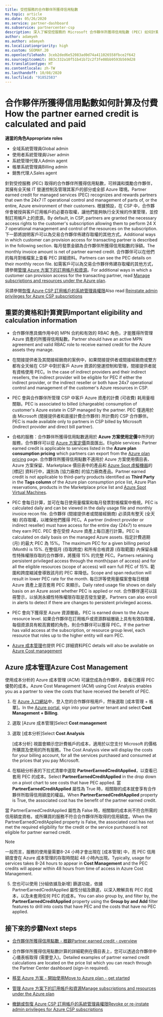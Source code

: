 ```yaml
---
title: 受控服務的合作夥伴所獲得信用點數
ms.topic: article
ms.date: 05/26/2020
ms.service: partner-dashboard
ms.subservice: partnercenter-csp
description: 深入了解受控服務的 Microsoft 合作夥伴所獲得信用點數 (PEC) 如何計算及支付，以及如何確保您符合資格。
author: adamyeh
ms.author: adamyeh
ms.localizationpriority: high
ms.custom: SEOMAY.20
ms.openlocfilehash: 3ceb2ded6e52083ad0d74a411026558fbce2f642
ms.sourcegitcommit: 883c332a10f51b41b72c2f3fe08bb9593b569d28
ms.translationtype: HT
ms.contentlocale: zh-TW
ms.lasthandoff: 10/08/2020
ms.locfileid: "91852583"
---
```

# <a name="how-the-partner-earned-credit-is-calculated-and-paid"></a><span data-ttu-id="45c27-103">合作夥伴所獲得信用點數如何計算及付費</span><span class="sxs-lookup"><span data-stu-id="45c27-103">How the partner earned credit is calculated and paid</span></span>

<span data-ttu-id="45c27-104">**適當的角色**</span><span class="sxs-lookup"><span data-stu-id="45c27-104">**Appropriate roles**</span></span>

- <span data-ttu-id="45c27-105">全域系統管理員</span><span class="sxs-lookup"><span data-stu-id="45c27-105">Global admin</span></span>
- <span data-ttu-id="45c27-106">使用者系統管理員</span><span class="sxs-lookup"><span data-stu-id="45c27-106">User admin</span></span>
- <span data-ttu-id="45c27-107">系統管理代理人</span><span class="sxs-lookup"><span data-stu-id="45c27-107">Admin agent</span></span>
- <span data-ttu-id="45c27-108">帳單系統管理員</span><span class="sxs-lookup"><span data-stu-id="45c27-108">Billing admin</span></span>
- <span data-ttu-id="45c27-109">銷售代理人</span><span class="sxs-lookup"><span data-stu-id="45c27-109">Sales agent</span></span>

<span data-ttu-id="45c27-110">針對受控服務 (PEC) 取得的合作夥伴所獲得信用點數，可辨識和獎勵合作夥伴，其擁有全天候 IT 營運控制及管理其客戶的部分或全部 Azure 環境。</span><span class="sxs-lookup"><span data-stu-id="45c27-110">Partner earned credit for managed services (PEC) recognizes and rewards partners that own the 24x7 IT operational control and management of parts of, or the entire, Azure environment of their customers.</span></span> <span data-ttu-id="45c27-111">根據預設，在 CSP 中，合作夥伴會被授與客戶訂用帳戶的必要存取權，讓他們能夠執行全天候的作業管理，並控制訂用帳戶上的資源。</span><span class="sxs-lookup"><span data-stu-id="45c27-111">By default, in CSP, partners are granted the necessary access rights to the customer's subscription allowing them to perform 24 X 7 operational management and control of the resources on the subscription.</span></span> <span data-ttu-id="45c27-112">下一節將說明客戶可以為交易合作夥伴佈建存取權的其他方式。</span><span class="sxs-lookup"><span data-stu-id="45c27-112">Additional ways in which customer can provision access for transacting partner is described in the following section.</span></span> <span data-ttu-id="45c27-113">每月發票金額為合作夥伴所獲得信用點數的淨額。</span><span class="sxs-lookup"><span data-stu-id="45c27-113">The monthly invoice amount is net of partner earned credit.</span></span> <span data-ttu-id="45c27-114">合作夥伴可以在他們的每月對帳檔案上查看 PEC 詳細資料。</span><span class="sxs-lookup"><span data-stu-id="45c27-114">Partners can see the PEC details on their monthly recon file.</span></span> <span data-ttu-id="45c27-115">如需客戶可以為交易合作夥伴佈建存取權的其他方式，請參閱[管理 Azure 方案下的訂用帳戶和資源](azure-plan-manage.md)。</span><span class="sxs-lookup"><span data-stu-id="45c27-115">For additional ways in which a customer can provision access for the transacting partner, read [Manage subscriptions and resources under the Azure plan](azure-plan-manage.md).</span></span>

<span data-ttu-id="45c27-116">另請參閱[恢復 Azure CSP 訂用帳戶的系統管理員權限](revoke-reinstate-csp.md)</span><span class="sxs-lookup"><span data-stu-id="45c27-116">Also read [Reinstate admin privileges for Azure CSP subscriptions](revoke-reinstate-csp.md)</span></span>

## <a name="important-eligibility-and-calculation-information"></a><span data-ttu-id="45c27-117">重要的資格和計算資訊</span><span class="sxs-lookup"><span data-stu-id="45c27-117">Important eligibility and calculation information</span></span>

- <span data-ttu-id="45c27-118">合作夥伴應具備作用中的 MPN 合約和有效的 RBAC 角色，才能獲得所管理 Azure 資產的所獲得信用點數。</span><span class="sxs-lookup"><span data-stu-id="45c27-118">Partner should have an active MPN agreement and valid RBAC role to receive earned credit for the Azure assets they manage.</span></span> 

- <span data-ttu-id="45c27-119">在間接提供者及其間接經銷商的案例中，如果間接提供者或間接經銷商或雙方都有全天候在 CSP 中對於客戶 Azure 資源的營運控制和管理，間接提供者就有資格使用 PEC。</span><span class="sxs-lookup"><span data-stu-id="45c27-119">In the case of indirect providers and their indirect resellers, the indirect provider will be eligible for PEC if either the indirect provider, or the indirect reseller or both have 24x7 operational control and management of the customer's Azure resources in CSP.</span></span>

- <span data-ttu-id="45c27-120">PEC 會與合作夥伴所管理 CSP 中客戶 Azure 資產的計費 (可收費) 耗用量相關聯。</span><span class="sxs-lookup"><span data-stu-id="45c27-120">PEC is associated to billed (chargeable) consumption of customer's Azure estate in CSP managed by the partner.</span></span> <span data-ttu-id="45c27-121">PEC 僅適用於由 Microsoft (間接提供者和直接計費合作夥伴) 所計費的 CSP 合作夥伴。</span><span class="sxs-lookup"><span data-stu-id="45c27-121">PEC is made available only to partners in CSP billed by Microsoft (indirect provider and direct bill partner).</span></span> 

- <span data-ttu-id="45c27-122">合格的服務：合作夥伴所獲得信用點數適用於 **Azure 方案使用定價**中所列的服務，合作夥伴可以從 [Azure 方案定價](https://partner.microsoft.com/commerce/sales)頁面匯出。</span><span class="sxs-lookup"><span data-stu-id="45c27-122">Eligible services: Partner earned credit is applicable to services listed in the **Azure plan consumption pricing** which partners can export from the [Azure plan pricing](https://partner.microsoft.com/commerce/sales) page.</span></span> <span data-ttu-id="45c27-123">合作夥伴所獲得信用點數不適用於 Azure 方案使用價目表、Azure 方案保留、Marketplace 價目表中的產品和 [Azure Spot 虛擬機器](https://partner.microsoft.com/resources/collection/azure-spot-in-csp#/)的 [標記] 資料行中，識別為 [協力廠商] 的協力廠商產品。</span><span class="sxs-lookup"><span data-stu-id="45c27-123">Partner earned credit is not applicable to third-party products identified as **Third Party** in the **Tags column** of the Azure plan consumption price list, Azure Plan reservations, products in the Marketplace price list and [Azure Spot Virtual Machines](https://partner.microsoft.com/resources/collection/azure-spot-in-csp#/).</span></span>

- <span data-ttu-id="45c27-124">PEC 會每日計算，並可在每日使用量檔案和每月發票對帳檔案中檢視。</span><span class="sxs-lookup"><span data-stu-id="45c27-124">PEC is calculated daily and can be viewed in the daily usage file and monthly invoice recon file.</span></span> <span data-ttu-id="45c27-125">合作夥伴 (間接提供者或間接經銷商) 必須具有整天 (全天候) 的存取權，以確保他們獲得 PEC。</span><span class="sxs-lookup"><span data-stu-id="45c27-125">A partner (indirect provider or indirect reseller) must have access for the entire day (24x7) to ensure they earn PEC.</span></span> <span data-ttu-id="45c27-126">PEC 會在受控 Azure 資產上每日進行計算。</span><span class="sxs-lookup"><span data-stu-id="45c27-126">PEC is calculated on daily basis on the managed Azure assets.</span></span> <span data-ttu-id="45c27-127">指定計費週期 (月) 的最大 PEC 為 15%。</span><span class="sxs-lookup"><span data-stu-id="45c27-127">The maximum PEC for a given billing period (Month) is 15%.</span></span> <span data-ttu-id="45c27-128">在整個月 (存取跨度) 和所有合格資源 (存取範圍) 內保留永續性特殊權限存取的合作夥伴，將獲得 15% 的完整 PEC。</span><span class="sxs-lookup"><span data-stu-id="45c27-128">Partners retaining persistent privileged access through the month(span of access) and for all the eligible resources (scope of access) will earn full PEC of 15%.</span></span> <span data-ttu-id="45c27-129">範圍和跨度縮減會導致該月的 PEC 率降低。</span><span class="sxs-lookup"><span data-stu-id="45c27-129">Scope and span reduction will result in lower PEC rate for the month.</span></span> <span data-ttu-id="45c27-130">每日評等使用量檔案會每日根據 Azure 資產上是否套用 PEC 來顯示。</span><span class="sxs-lookup"><span data-stu-id="45c27-130">Daily rated usage file shows on daily basis on an Azure asset whether PEC is applied or not.</span></span> <span data-ttu-id="45c27-131">合作夥伴還可以註冊警示，以偵測永續性特殊權限存取是否發生變更。</span><span class="sxs-lookup"><span data-stu-id="45c27-131">Partners can also enroll in alerts to detect if there are changes to persistent privileged access.</span></span>

- <span data-ttu-id="45c27-132">PEC 會向下獲得至 Azure 資源層級。</span><span class="sxs-lookup"><span data-stu-id="45c27-132">PEC is earned down to the Azure resource level.</span></span> <span data-ttu-id="45c27-133">如果合作夥伴在訂用帳戶或資源群組層級上具有有效存取權，每個資源具有較高實體的角色，則合作夥伴可以獲得 PEC。</span><span class="sxs-lookup"><span data-stu-id="45c27-133">If the partner has valid access at the subscription, or resource group level, each resource that roles up to the higher entity will earn PEC.</span></span>  

- <span data-ttu-id="45c27-134">[Azure 成本管理](/azure/cost-management-billing/costs/get-started-partners)也提供 PEC 詳細資料</span><span class="sxs-lookup"><span data-stu-id="45c27-134">PEC details will also be available on [Azure Cost management](/azure/cost-management-billing/costs/get-started-partners)</span></span>

## <a name="azure-cost-management"></a><span data-ttu-id="45c27-135">Azure 成本管理</span><span class="sxs-lookup"><span data-stu-id="45c27-135">Azure Cost Management</span></span>

<span data-ttu-id="45c27-136">使用成本分析的 Azure 成本管理 (ACM) 可讓您成為合作夥伴，查看已獲得 PEC 優勢的成本。</span><span class="sxs-lookup"><span data-stu-id="45c27-136">Azure Cost Management (ACM) using Cost Analysis enables you as a partner to view the costs that have received the benefit of PEC.</span></span>  

1. <span data-ttu-id="45c27-137">在 [Azure 入口網站](https://portal.azure.com)中，登入您的合作夥伴租用戶，然後選取 [成本管理 + 帳單]。</span><span class="sxs-lookup"><span data-stu-id="45c27-137">In the [Azure portal](https://portal.azure.com), sign into your partner tenant and select **Cost Management + Billing**.</span></span>

2. <span data-ttu-id="45c27-138">選取 [Azure 成本管理]</span><span class="sxs-lookup"><span data-stu-id="45c27-138">Select **Cost management**</span></span>

3. <span data-ttu-id="45c27-139">選取 [成本分析]</span><span class="sxs-lookup"><span data-stu-id="45c27-139">Select **Cost Analysis**</span></span>

   <span data-ttu-id="45c27-140">[成本分析] 視圖會顯示您計費帳戶的成本，適用於以您支付 Microsoft 的價格所購買及使用的所有服務。</span><span class="sxs-lookup"><span data-stu-id="45c27-140">The Cost Analysis view will display the costs for your billing account, for all the services purchased and consumed at the prices that you pay Microsoft.</span></span>

4. <span data-ttu-id="45c27-141">在樞紐分析表的下拉式清單中選取 **PartnerEarnedCreditApplied**，以查看已套用 PEC 的成本。</span><span class="sxs-lookup"><span data-stu-id="45c27-141">Select **PartnerEarnedCreditApplied** in the drop down on a pivot chart to see costs that have PEC applied.</span></span> <span data-ttu-id="45c27-142">當 **PartnerEarnedCreditApplied** 屬性為 True 時，相關聯的成本就會享有合作夥伴所取得信用額度的權益。</span><span class="sxs-lookup"><span data-stu-id="45c27-142">When **PartnerEarnedCreditApplied** property is True, the associated cost has the benefit of the partner earned credit.</span></span> 

<span data-ttu-id="45c27-143">當 PartnerEarnedCreditApplied 屬性為 False 時，相關聯的成本尚不符合所需的信用額度資格，或所購買的服務不符合合作夥伴所取得的信用額度。</span><span class="sxs-lookup"><span data-stu-id="45c27-143">When the PartnerEarnedCreditApplied property is False, the associated cost has not met the required eligibility for the credit or the service purchased is not eligible for partner earned credit.</span></span>

>[!NOTE] 
><span data-ttu-id="45c27-144">一般而言，服務的使用量需要8-24 小時才會出現在 [成本管理] 中，而 PEC 信用額度會在 Azure 成本管理的存取時間起 48 小時內出現。</span><span class="sxs-lookup"><span data-stu-id="45c27-144">Typically, usage for services takes 8-24 hours to appear in **Cost Management** and the PEC credits will appear within 48 hours from time of access in Azure Cost Management.</span></span>

5. <span data-ttu-id="45c27-145">您也可以使用 [分組依據及新增] 篩選功能，依據 PartnerEarnedCreditApplied 屬性分組及篩選，以深入瞭解具有 PEC 的成本，以及未套用任何 PEC 的成本。</span><span class="sxs-lookup"><span data-stu-id="45c27-145">You can also group by, and filter by, the **PartnerEarnedCreditApplied** property using the **Group by and Add** filter features to drill into costs that have PEC and the costs that have no PEC applied.</span></span>

## <a name="next-steps"></a><span data-ttu-id="45c27-146">接下來的步驟</span><span class="sxs-lookup"><span data-stu-id="45c27-146">Next steps</span></span>

- [<span data-ttu-id="45c27-147">合作夥伴所獲得信用點數 - 概觀</span><span class="sxs-lookup"><span data-stu-id="45c27-147">Partner earned credit - overview</span></span>](partner-earned-credit.md)

- <span data-ttu-id="45c27-148">合作夥伴所獲得信用點數計算的詳細範例在價目表上，您可以透過合作夥伴中心儀表板取得 (需要登入)。</span><span class="sxs-lookup"><span data-stu-id="45c27-148">Detailed examples of partner earned credit calculations are located on the price list which you can reach through the Partner Center dashboard (sign-in required).</span></span>

- [<span data-ttu-id="45c27-149">移至 Azure 方案 - 開始使用</span><span class="sxs-lookup"><span data-stu-id="45c27-149">Move to Azure plan - get started</span></span>](azure-plan-get-started.md)

- [<span data-ttu-id="45c27-150">管理 Azure 方案下的訂用帳戶和資源</span><span class="sxs-lookup"><span data-stu-id="45c27-150">Manage subscriptions and resources under the Azure plan</span></span>](azure-plan-manage.md)

- [<span data-ttu-id="45c27-151">撤銷或恢復 Azure CSP 訂用帳戶的系統管理員權限</span><span class="sxs-lookup"><span data-stu-id="45c27-151">Revoke or re-instate admin privileges for Azure CSP subscriptions</span></span>](revoke-reinstate-csp.md)
